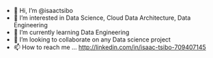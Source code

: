 - 👋 Hi, I’m @isaactsibo
- 👀 I’m interested in Data Science, Cloud Data Architecture, Data Engineering 
- 🌱 I’m currently learning Data Engineering 
- 💞️ I’m looking to collaborate on any Data science project 
- 📫 How to reach me ... http://linkedin.com/in/isaac-tsibo-709407145

<!---
isaactsibo/isaactsibo is a ✨ special ✨ repository because its `README.md` (this file) appears on your GitHub profile.
You can click the Preview link to take a look at your changes.
--->
